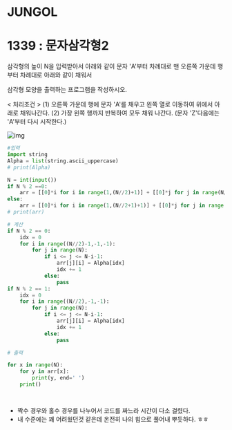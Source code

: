 # JUNGOL

# 1339 : 문자삼각형2

삼각형의 높이 N을 입력받아서 아래와 같이 문자 'A'부터 차례대로 맨 오른쪽 가운데 행부터 차례대로 아래와 같이 채워서 

삼각형 모양을 출력하는 프로그램을 작성하시오.

< 처리조건 >
(1) 오른쪽 가운데 행에 문자 'A'를 채우고 왼쪽 열로 이동하여 위에서 아래로 채워나간다.
(2) 가장 왼쪽 행까지 반복하여 모두 채워 나간다. (문자 'Z'다음에는 'A'부터 다시 시작한다.)

![img](http://jungol.co.kr/data/editor/1512/e3050b66a1b29a01767400d7560a4131_1449726750_1992.png)


```python
#입력
import string
Alpha = list(string.ascii_uppercase)
# print(Alpha)

N = int(input())
if N % 2 ==0:   
    arr = [[0]*i for i in range(1,(N//2)+1)] + [[0]*j for j in range(N//2, 0, -1)]
else:
    arr = [[0]*i for i in range(1,(N//2+1)+1)] + [[0]*j for j in range(N//2, 0, -1)]
# print(arr)

# 계산
if N % 2 == 0:
    idx = 0
    for i in range((N//2)-1,-1,-1):
        for j in range(N):
            if i <= j <= N-i-1:
                arr[j][i] = Alpha[idx]
                idx += 1
            else:
                pass
if N % 2 == 1:
    idx = 0
    for i in range((N//2),-1,-1):
        for j in range(N):
            if i <= j <= N-i-1:
                arr[j][i] = Alpha[idx]
                idx += 1
            else:
                pass

# 출력

for x in range(N):
    for y in arr[x]:
        print(y, end=' ')
    print()




```



- 짝수 경우와 홀수 경우를 나누어서 코드를 짜느라 시간이 다소 걸렸다.
- 내 수준에는 꽤 어려웠던것 같은데 온전히 나의 힘으로 풀어내 뿌듯하다. ㅎㅎ 